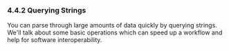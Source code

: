 ### 4.4.2 Querying Strings

You can parse through large amounts of data quickly by querying strings.  We'll talk about some basic operations which can speed up a workflow and help for software interoperability.
